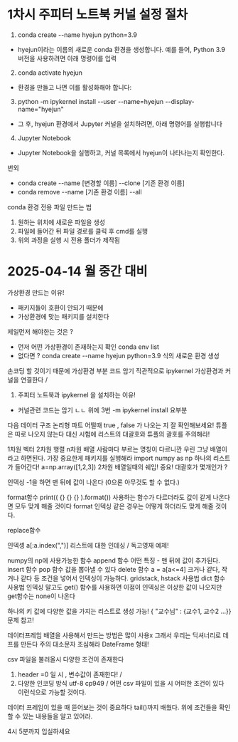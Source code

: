 # 1차시 주피터 노트북 커널 설정 절차

1. conda create --name hyejun python=3.9
- hyejun이라는 이름의 새로운 conda 환경을 생성합니다. 예를 들어, Python 3.9 버전을 사용하려면 아래 명령어를 입력

2. conda activate hyejun
- 환경을 만들고 나면 이를 활성화해야 합니다:

3. python -m ipykernel install --user --name=hyejun --display-name="hyejun"
- 그 후, hyejun 환경에서 Jupyter 커널을 설치하려면, 아래 명령어를 실행합니다

4. Jupyter Notebook
- Jupyter Notebook을 실행하고, 커널 목록에서 hyejun이 나타나는지 확인한다.

번외
- conda create --name [변경할 이름] --clone [기존 환경 이름]
- conda remove --name [기존 환경 이름] --all

conda 환경 전용 파일 만드는 법
1. 원하는 위치에 새로운 파일을 생성
2. 파일에 들어간 뒤 파일 경로를 클릭 후 cmd를 실행
3. 위의 과정을 실행 시 전용 폴더가 제작됨


# 2025-04-14 월 중간 대비

가상환경 만드는 이유!
 - 패키지들이 호환이 안되기 때문에
 - 가상환경에 맞는 패키지를 설치한다

제일먼저 해야한는 것은 ?
 - 먼저 어떤 가상환경이 존재하는지 확인 conda env list
 - 없다면 ? conda create --name hyejun python=3.9 식의 새로운 환경 생성

손코딩 할 것이기 때문에 가상환경 부분 코드 암기
직관적으로 ipykernel 가상환경과 커널을 연결한다 / 
1. 주피터 노트북과 ipykernel 을 설치하는 이유!
 - 커널관련 코드는 암기 ㄴㄴ 위에 3번 -m ipykernel install 요부분

다음 데이터 구조 논리형 파트 어떨때 true , false 가 나오는 지 잘 확인해보세요!
튜플은 따로 나오지 않는다 대신 시험에 리스트의 대괄호와 튜플의 괄호를 주의해라! 

1차원 벡터
2차원 행렬
n차원 배열 
사람마다 부르는 명칭이 다르니깐 우린 그냥 배열이라고 하면된다.
가장 중요한게 패키지를 실행해라 import numpy as np 
하나의 리스트가 들어간다! a=np.array([1,2,3]) 
2차원 배열일때의 쉐입! 중요! 대괄호가 몇개인가 ?

인덱싱
-1을 하면 맨 뒤에 값이 나온다 (0으론 아무것도 할 수 없다.)

format함수
print(( {} {} {} ).format())
사용하는 함수가 다르더라도 값이 같게 나온다면 모두 맞게 해줄 것이다
format 인덱싱 같은 경우는 어떻게 하더라도 맞게 해줄 것이다.

replace함수

인덱셍 a[:a.index(",")]
리스트에 대한 인데싱 / 독고영재 예제!

numpy의 np에 사용가능한 함수
append 함수 어떤 특징 - 맨 뒤에 값이 추가된다.
insert 함수 
pop 함수 값을 뽑아낼 수 있다
delete 함수 
a = a[a<=4] 크거나 같다, 작거나 같다 등 조건을 넣어서 인덱싱이 가능하다.
gridstack, hstack 사용법
dict 함수 사용법
인덱싱 말고도 get() 함수를 사용하면 이점이 인덱싱은 이상한 값이 나오지만 get함수는 none이 나온다

하나의 키 값에 다양한 값을 가지는 리스트로 생성 가능! { "교수님" : {교수1, 교수2 ...}} 문제 참고!

데이터프레임
배열을 사용해서 만드는 방법은 많이 사용x
그래서 우리는 딕셔너리로 데프를 만든다 주의 대소문자 조심해라 DateFrame 형태!

csv 파일을 불러올시 다양한 조건이 존재한다
1. header =0 일 시 , 변수값이 존재한다! /
2. 다양한 인코딩 방식 utf-8 cp949 / 어떤 csv 파일이 있을 시 어떠한 조건이 있다 이런식으로 가능할 것이다.

데이터 프레임이 있을 때 뜯어보는 것이 중요하다 
tail()까지 배웠다. 위에 조건들을 확인할 수 있는 내용들을 알고 있어라.

4시 5분까지 입실하세요


